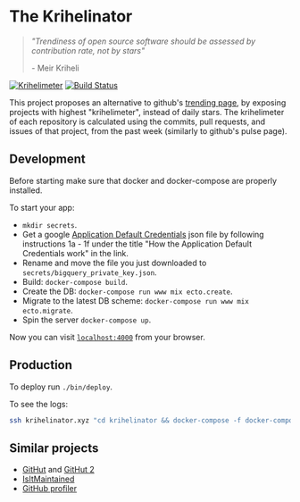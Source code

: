 # The Krihelinator

> *"Trendiness of open source software should be assessed by contribution rate, not by stars"*
>
> \- Meir Kriheli

[![Krihelimeter](http://krihelinator.xyz/badge/Nagasaki45/krihelinator)](http://krihelinator.xyz)
[![Build Status](https://travis-ci.org/Nagasaki45/krihelinator.svg?branch=master)](https://travis-ci.org/Nagasaki45/krihelinator)

This project proposes an alternative to github's [trending page](http://github.com/trending), by exposing projects with highest "krihelimeter", instead of daily stars. The krihelimeter of each repository is calculated using the commits, pull requests, and issues of that project, from the past week (similarly to github's pulse page).

## Development

Before starting make sure that docker and docker-compose are properly installed.

To start your app:

  * `mkdir secrets`.
  * Get a google [Application Default Credentials](https://developers.google.com/identity/protocols/application-default-credentials) json file by following instructions 1a - 1f under the title "How the Application Default Credentials work" in the link.
  * Rename and move the file you just downloaded to `secrets/bigquery_private_key.json`.
  * Build: `docker-compose build`.
  * Create the DB: `docker-compose run www mix ecto.create`.
  * Migrate to the latest DB scheme: `docker-compose run www mix ecto.migrate`.
  * Spin the server `docker-compose up`.

Now you can visit [`localhost:4000`](http://localhost:4000) from your browser.

## Production

To deploy run `./bin/deploy`.

To see the logs:

```bash
ssh krihelinator.xyz "cd krihelinator && docker-compose -f docker-compose.yml -f docker-compose.prod.yml logs www""
```

## Similar projects

- [GitHut](http://githut.info/) and [GitHut 2](https://madnight.github.io/githut/)
- [IsItMaintained](http://isitmaintained.com/)
- [GitHub profiler](http://www.datasciencecentral.com/profiles/blogs/github-profiler-a-tool-for-repository-evaluation)
